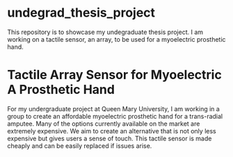 # undegrad_thesis_project
 This repository is to showcase my undegraduate thesis project. I am working on a tactile sensor, an array, to be used for a myoelectric prosthetic hand.
 
# Tactile Array Sensor for Myoelectric A Prosthetic Hand
For my undergraduate project at Queen Mary University, I am working in a group to create an affordable myoelectric prosthetic hand for a trans-radial amputee. Many of the options currently available on the market are extremely expensive. We aim to create an alternative that is not only less expensive but gives users a sense of touch. This tactile sensor is made cheaply and can be easily replaced if issues arise.
